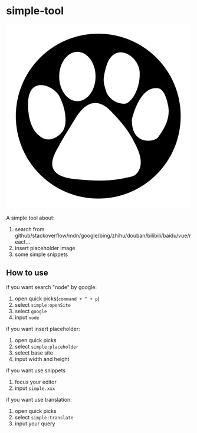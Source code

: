 # simple-tool

![logo](icon.png)

A simple tool about:

1. search from github/stackoverflow/mdn/google/bing/zhihu/douban/bilibili/baidu/vue/react...
2. insert placeholder image
3. some simple snippets

## How to use

if you want search "node" by google:

1. open quick picks(`command + ^ + p`)
2. select `simple:openSite`
3. select `google`
4. input `node`

if you want insert placeholder:

1. open quick picks
2. select `simple:placeholder`
3. select base site
4. input width and height

if you want use snippets

1. focus your editor
2. input `simple.xxx`

if you want use translation:

1. open quick picks
2. select `simple:translate`
3. input your query
